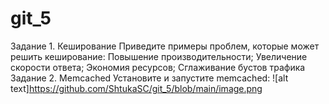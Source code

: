 # git_5
Задание 1. Кеширование
Приведите примеры проблем, которые может решить кеширование: Повышение производительности; Увеличение скорости ответа; Экономия ресурсов; Сглаживание бустов трафика
Задание 2. Memcached
Установите и запустите memcached: ![alt text]https://github.com/ShtukaSC/git_5/blob/main/image.png
